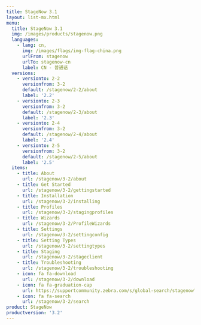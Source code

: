 ```yaml
---
title: StageNow 3.1
layout: list-mx.html
menu:
  title: StageNow 3.1
  img: /images/products/stagenow.png
  languages:
    - lang: cn,
      img: /images/flags/img-flag-china.png
      urlFrom: stagenow
      urlTo: stagenow-cn
      label: CN - 普通话
  versions:
    - versionto: 2-2
      versionfrom: 3-2
      default: /stagenow/2-2/about
      label: '2.2'
    - versionto: 2-3
      versionfrom: 3-2
      default: /stagenow/2-3/about
      label: '2.3'
    - versionto: 2-4
      versionfrom: 3-2
      default: /stagenow/2-4/about
      label: '2.4'
    - versionto: 2-5
      versionfrom: 3-2
      default: /stagenow/2-5/about
      label: '2.5'
  items:
    - title: About
      url: /stagenow/3-2/about
    - title: Get Started
      url: /stagenow/3-2/gettingstarted
    - title: Installation
      url: /stagenow/3-2/installing
    - title: Profiles
      url: /stagenow/3-2/stagingprofiles
    - title: Wizards
      url: /stagenow/3-2/ProfileWizards
    - title: Settings
      url: /stagenow/3-2/settingconfig
    - title: Setting Types
      url: /stagenow/3-2/settingtypes
    - title: Staging
      url: /stagenow/3-2/stageclient
    - title: Troubleshooting
      url: /stagenow/3-2/troubleshooting
    - icon: fa fa-download
      url: /stagenow/3-2/download    
    - icon: fa fa-graduation-cap
      url: https://supportcommunity.zebra.com/s/global-search/stagenow?language=en_US
    - icon: fa fa-search
      url: /stagenow/3-2/search
product: StageNow
productversion: '3.2'
---
```














